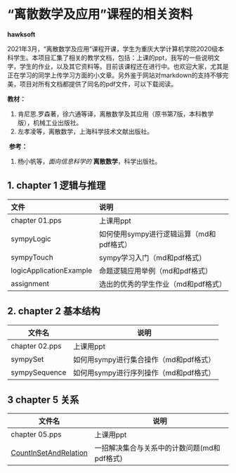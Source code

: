 #  “离散数学及应用”课程的相关资料

   **hawksoft**



2021年3月，“离散数学及应用”课程开课，学生为重庆大学计算机学院2020级本科学生。本项目汇集了相关的教学文档，包括：上课的ppt，我写的一些说明文字，学生的作业，以及其它资料等。目前该课程还在进行中。也欢迎大家，尤其是正在学习的同学上传学习方面的小文章。另外鉴于网站对markdown的支持不够完美，项目对所有文档都提供了同名的pdf文件，可以下载阅读。

**教材：** 

1.  肯尼思.罗森著，徐六通等译，离散数学及其应用（原书第7版，本科教学版），机械工业出版社。
2. 左孝凌等，离散数学，上海科学技术文献出版社。

 **参考：**

1.  杨小帆等，*面向信息科学的* **离散数学**，科学出版社。





##  1. chapter 1 逻辑与推理



| 文件                    | 说明                                     |
| :---------------------- | :--------------------------------------- |
| chapter 01.pps          | 上课用ppt                                |
| sympyLogic              | 如何使用sympy进行逻辑运算（md和pdf格式） |
| sympyTouch              | sympy学习入门（md和pdf格式）             |
| logicApplicationExample | 命题逻辑应用举例（md和pdf格式）          |
| assignment              | 选出的优秀的学生作业（md和pdf格式）      |



## 2. chapter 2 基本结构



| 文件名         | 说明                                   |
| -------------- | -------------------------------------- |
| chapter 02.pps | 上课用ppt                              |
| sympySet       | 如何用sympy进行集合操作（md和pdf格式） |
| sympySequence  | 如何用sympy进行序列操作（md和pdf格式） |



## 3 chapter 5 关系



| 文件名                                                       | 说明                                        |
| ------------------------------------------------------------ | ------------------------------------------- |
| chapter 05.pps                                               | 上课用ppt                                   |
| [CountInSetAndRelation](https://zhuanlan.zhihu.com/p/365833162) | 一招解决集合与关系中的计数问题(md和pdf格式) |

